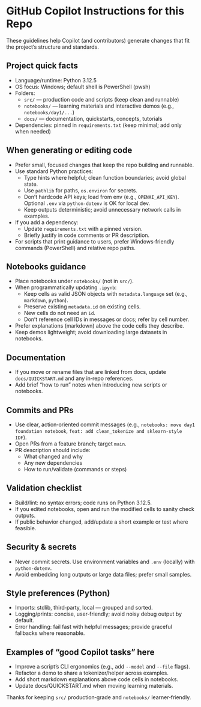 # GitHub Copilot Instructions for this Repo

These guidelines help Copilot (and contributors) generate changes that fit the project’s structure and standards.

## Project quick facts

- Language/runtime: Python 3.12.5
- OS focus: Windows; default shell is PowerShell (pwsh)
- Folders:
  - `src/` — production code and scripts (keep clean and runnable)
  - `notebooks/` — learning materials and interactive demos (e.g., `notebooks/day1/...`)
  - `docs/` — documentation, quickstarts, concepts, tutorials
- Dependencies: pinned in `requirements.txt` (keep minimal; add only when needed)

## When generating or editing code

- Prefer small, focused changes that keep the repo building and runnable.
- Use standard Python practices:
  - Type hints where helpful; clean function boundaries; avoid global state.
  - Use `pathlib` for paths, `os.environ` for secrets.
  - Don’t hardcode API keys; load from env (e.g., `OPENAI_API_KEY`). Optional `.env` via `python-dotenv` is OK for local dev.
  - Keep outputs deterministic; avoid unnecessary network calls in examples.
- If you add a dependency:
  - Update `requirements.txt` with a pinned version.
  - Briefly justify in code comments or PR description.
- For scripts that print guidance to users, prefer Windows‑friendly commands (PowerShell) and relative repo paths.

## Notebooks guidance

- Place notebooks under `notebooks/` (not in `src/`).
- When programmatically updating `.ipynb`:
  - Keep cells as valid JSON objects with `metadata.language` set (e.g., `markdown`, `python`).
  - Preserve existing `metadata.id` on existing cells.
  - New cells do not need an `id`.
  - Don’t reference cell IDs in messages or docs; refer by cell number.
- Prefer explanations (markdown) above the code cells they describe.
- Keep demos lightweight; avoid downloading large datasets in notebooks.

## Documentation

- If you move or rename files that are linked from docs, update `docs/QUICKSTART.md` and any in‑repo references.
- Add brief “how to run” notes when introducing new scripts or notebooks.

## Commits and PRs

- Use clear, action‑oriented commit messages (e.g., `notebooks: move day1 foundation notebook`, `feat: add clean_tokenize and sklearn‑style IDF`).
- Open PRs from a feature branch; target `main`.
- PR description should include:
  - What changed and why
  - Any new dependencies
  - How to run/validate (commands or steps)

## Validation checklist

- Build/lint: no syntax errors; code runs on Python 3.12.5.
- If you edited notebooks, open and run the modified cells to sanity check outputs.
- If public behavior changed, add/update a short example or test where feasible.

## Security & secrets

- Never commit secrets. Use environment variables and `.env` (locally) with `python-dotenv`.
- Avoid embedding long outputs or large data files; prefer small samples.

## Style preferences (Python)

- Imports: stdlib, third‑party, local — grouped and sorted.
- Logging/prints: concise, user‑friendly; avoid noisy debug output by default.
- Error handling: fail fast with helpful messages; provide graceful fallbacks where reasonable.

## Examples of “good Copilot tasks” here

- Improve a script’s CLI ergonomics (e.g., add `--model` and `--file` flags).
- Refactor a demo to share a tokenizer/helper across examples.
- Add short markdown explanations above code cells in notebooks.
- Update docs/QUICKSTART.md when moving learning materials.

Thanks for keeping `src/` production‑grade and `notebooks/` learner‑friendly.
